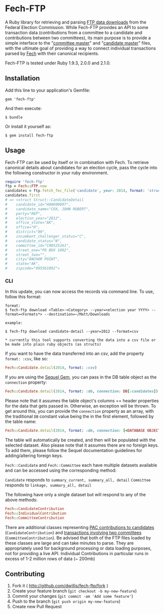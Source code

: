# Fech-FTP

A Ruby library for retrieving and parsing [FTP data downloads](http://www.fec.gov/finance/disclosure/ftp_download.shtml) from the Federal Election Commission. While Fech-FTP provides an API to some transaction data (contributions from a committee to a candidate and contributions between two committees), its main purpose is to provide a simple interface to the "[committee master](http://www.fec.gov/finance/disclosure/metadata/DataDictionaryCommitteeMaster.shtml)" and "[candidate master](http://www.fec.gov/finance/disclosure/metadata/DataDictionaryCandidateMaster.shtml)" files, with the ultimate goal of providing a way to connect individual transactions parsed by [Fech](https://github.com/NYTimes/Fech) with their canonical recipients.

Fech-FTP is tested under Ruby 1.9.3, 2.0.0 and 2.1.0.

## Installation

Add this line to your application's Gemfile:

    gem 'fech-ftp'

And then execute:

    $ bundle

Or install it yourself as:

    $ gem install fech-ftp

## Usage

Fech-FTP can be used by itself or in combination with Fech. To retrieve canonical details about candidates for an election cycle, pass the cycle into the following constructor in your ruby environment.

```ruby
require 'fech-ftp'
ftp = Fech::FTP.new
candidates = ftp.fetch_fec_file('candidate', year: 2014, format: 'struct', subtable: 'detail')
candidates.first
# => <struct Struct::CandidateDetail
#    candidate_id="H0AK00097",
#    candidate_name="COX, JOHN ROBERT",
#    party="REP",
#    election_year="2012",
#    office_state="AK",
#    office="H",
#    district="00",
#    incumbent_challenger_status="C",
#    candidate_status="N",
#    committee_id="C00525261",
#    street_one="PO BOX 1092",
#    street_two="",
#    city="ANCHOR POINT",
#    state="AK",
#    zipcode="995561092">

```

### CLI

In this update, you can now access the records via command line. To use, follow this format:

```
format:
$ fech-ftp download <Table>-<Category> --year=<election year YYYY> --format=<Formats*> --destination=~/Matt/Downloads

example:

$ fech-ftp download candidate-detail --year=2012 --format=csv

* currently this tool supports converting the data into a csv file or be made into plain ruby objects (as structs)
```

If you want to have the data transferred into an csv, add the property `format: :csv`, like so:

```ruby
Fech::Candidate.detail(2014, format: :csv)
```

If you are using the [Sequel Gem](https://github.com/jeremyevans/sequel), you can pass in the DB table object as the `connection` property:

```ruby
Fech::Candidate.detail(2014, format: :db, connection: DB[:candidates])
```

Please note that it assumes the table object's columns == header properties for the data that gets passed in. Otherwise, an exception will be thrown.
To get around this, you can provide the `connection` property as an array, with the traditional `DB` constant value being the in the first element, followed by the table name:

```ruby
Fech::Candidate.detail(2014, format: :db, connection: [<DATABASE OBJECT>, :candidates])
```

The table will automatically be created, and then will be populated with the selected dataset. Also please note that it assumes there are no foreign keys. To add them, please follow the Sequel documentation guidelines for adding/altering foreign keys.

`Fech::Candidate` and `Fech::Committee` each have multiple datasets available and can be accessed using the corresponding method:

`Candidate` responds to `summary_current, summary_all, detail`
`Committee` responds to `linkage, summary_all, detail`

The following have only a single dataset but will respond to any of the above methods:

```ruby
Fech::CandidateContribution
Fech::IndividualContribution
Fech::CommitteeContribution
```

There are additional classes representing [PAC contributions to candidates](http://www.fec.gov/finance/disclosure/metadata/DataDictionaryContributionstoCandidates.shtml) (`CandidateContribution`) and [transactions involving two committees](http://www.fec.gov/finance/disclosure/metadata/DataDictionaryCommitteetoCommittee.shtml) (`CommitteeContribution`). Be advised that both of the FTP files loaded by these classes are large and can take minutes to parse. They are appropriately used for background processing or data loading purposes, not for providing a live API. Individual Contributions in particular runs in excess of 1-2 million rows of data (~ 200mb)

## Contributing

1. Fork it ( http://github.com/dwillis/fech-ftp/fork )
2. Create your feature branch (`git checkout -b my-new-feature`)
3. Commit your changes (`git commit -am 'Add some feature'`)
4. Push to the branch (`git push origin my-new-feature`)
5. Create new Pull Request
